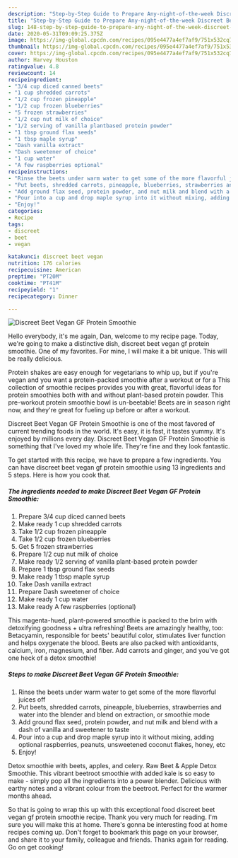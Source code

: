 ```yaml
---
description: "Step-by-Step Guide to Prepare Any-night-of-the-week Discreet Beet Vegan GF Protein Smoothie"
title: "Step-by-Step Guide to Prepare Any-night-of-the-week Discreet Beet Vegan GF Protein Smoothie"
slug: 148-step-by-step-guide-to-prepare-any-night-of-the-week-discreet-beet-vegan-gf-protein-smoothie
date: 2020-05-31T09:09:25.375Z
image: https://img-global.cpcdn.com/recipes/095e4477a4ef7af9/751x532cq70/discreet-beet-vegan-gf-protein-smoothie-recipe-main-photo.jpg
thumbnail: https://img-global.cpcdn.com/recipes/095e4477a4ef7af9/751x532cq70/discreet-beet-vegan-gf-protein-smoothie-recipe-main-photo.jpg
cover: https://img-global.cpcdn.com/recipes/095e4477a4ef7af9/751x532cq70/discreet-beet-vegan-gf-protein-smoothie-recipe-main-photo.jpg
author: Harvey Houston
ratingvalue: 4.8
reviewcount: 14
recipeingredient:
- "3/4 cup diced canned beets"
- "1 cup shredded carrots"
- "1/2 cup frozen pineapple"
- "1/2 cup frozen blueberries"
- "5 frozen strawberries"
- "1/2 cup nut milk of choice"
- "1/2 serving of vanilla plantbased protein powder"
- "1 tbsp ground flax seeds"
- "1 tbsp maple syrup"
- "Dash vanilla extract"
- "Dash sweetener of choice"
- "1 cup water"
- "A few raspberries optional"
recipeinstructions:
- "Rinse the beets under warm water to get some of the more flavorful juices off"
- "Put beets, shredded carrots, pineapple, blueberries, strawberries and water into the blender and blend on extraction, or smoothie mode"
- "Add ground flax seed, protein powder, and nut milk and blend with a dash of vanilla and sweetener to taste"
- "Pour into a cup and drop maple syrup into it without mixing, adding optional raspberries, peanuts, unsweetened coconut flakes, honey, etc"
- "Enjoy!"
categories:
- Recipe
tags:
- discreet
- beet
- vegan

katakunci: discreet beet vegan 
nutrition: 176 calories
recipecuisine: American
preptime: "PT20M"
cooktime: "PT41M"
recipeyield: "1"
recipecategory: Dinner

---
```



![Discreet Beet Vegan GF Protein Smoothie](https://img-global.cpcdn.com/recipes/095e4477a4ef7af9/751x532cq70/discreet-beet-vegan-gf-protein-smoothie-recipe-main-photo.jpg)

Hello everybody, it's me again, Dan, welcome to my recipe page. Today, we're going to make a distinctive dish, discreet beet vegan gf protein smoothie. One of my favorites. For mine, I will make it a bit unique. This will be really delicious.

Protein shakes are easy enough for vegetarians to whip up, but if you&#39;re vegan and you want a protein-packed smoothie after a workout or for a This collection of smoothie recipes provides you with great, flavorful ideas for protein smoothies both with and without plant-based protein powder. This pre-workout protein smoothie bowl is un-beetable! Beets are in season right now, and they&#39;re great for fueling up before or after a workout.

Discreet Beet Vegan GF Protein Smoothie is one of the most favored of current trending foods in the world. It's easy, it is fast, it tastes yummy. It's enjoyed by millions every day. Discreet Beet Vegan GF Protein Smoothie is something that I've loved my whole life. They're fine and they look fantastic.


To get started with this recipe, we have to prepare a few ingredients. You can have discreet beet vegan gf protein smoothie using 13 ingredients and 5 steps. Here is how you cook that.

<!--inarticleads1-->

##### The ingredients needed to make Discreet Beet Vegan GF Protein Smoothie:

1. Prepare 3/4 cup diced canned beets
1. Make ready 1 cup shredded carrots
1. Take 1/2 cup frozen pineapple
1. Take 1/2 cup frozen blueberries
1. Get 5 frozen strawberries
1. Prepare 1/2 cup nut milk of choice
1. Make ready 1/2 serving of vanilla plant-based protein powder
1. Prepare 1 tbsp ground flax seeds
1. Make ready 1 tbsp maple syrup
1. Take Dash vanilla extract
1. Prepare Dash sweetener of choice
1. Make ready 1 cup water
1. Make ready A few raspberries (optional)


This magenta-hued, plant-powered smoothie is packed to the brim with detoxifying goodness + ultra refreshing! Beets are amazingly healthy, too: Betacyamin, responsible for beets&#39; beautiful color, stimulates liver function and helps oxygenate the blood. Beets are also packed with antioxidants, calcium, iron, magnesium, and fiber. Add carrots and ginger, and you&#39;ve got one heck of a detox smoothie! 

<!--inarticleads2-->

##### Steps to make Discreet Beet Vegan GF Protein Smoothie:

1. Rinse the beets under warm water to get some of the more flavorful juices off
1. Put beets, shredded carrots, pineapple, blueberries, strawberries and water into the blender and blend on extraction, or smoothie mode
1. Add ground flax seed, protein powder, and nut milk and blend with a dash of vanilla and sweetener to taste
1. Pour into a cup and drop maple syrup into it without mixing, adding optional raspberries, peanuts, unsweetened coconut flakes, honey, etc
1. Enjoy!


Detox smoothie with beets, apples, and celery. Raw Beet &amp; Apple Detox Smoothie. This vibrant beetroot smoothie with added kale is so easy to make - simply pop all the ingredients into a power blender. Delicious with earthy notes and a vibrant colour from the beetroot. Perfect for the warmer months ahead. 

So that is going to wrap this up with this exceptional food discreet beet vegan gf protein smoothie recipe. Thank you very much for reading. I'm sure you will make this at home. There's gonna be interesting food at home recipes coming up. Don't forget to bookmark this page on your browser, and share it to your family, colleague and friends. Thanks again for reading. Go on get cooking!
